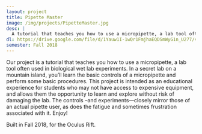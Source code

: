 ```yaml
---
layout: project
title: Pipette Master
image: /img/projects/PipetteMaster.jpg
desc: |
  A tutorial that teaches you how to use a micropipette, a lab tool often used in biological wet lab experiments
dl: https://drive.google.com/file/d/1Yauw1I-1wQr1FmjhaEQDSmWyG1n_U277/view?usp=sharing
semester: Fall 2018
---
```

Our project is a tutorial that teaches you how to use a micropipette, a lab tool often used in biological wet lab experiments. In a secret lab on a mountain island, you’ll learn the basic controls of a micropipette and perform some basic procedures. This project is intended as an educational experience for students who may not have access to expensive equipment, and allows them the opportunity to learn and explore without risk of damaging the lab. The controls –and experiments—closely mirror those of an actual pipette user, as does the fatigue and sometimes frustration associated with it. Enjoy!

Built in Fall 2018, for the Oculus Rift.